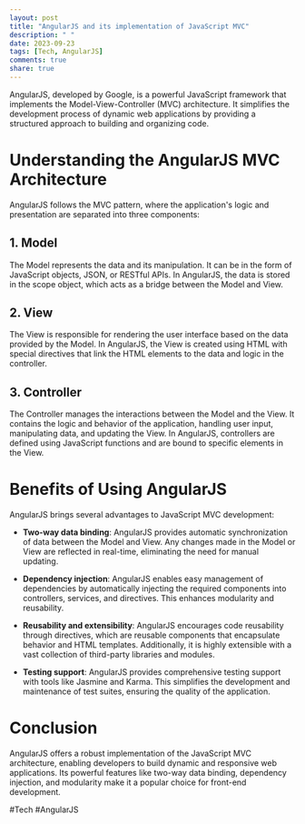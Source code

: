 ```yaml
---
layout: post
title: "AngularJS and its implementation of JavaScript MVC"
description: " "
date: 2023-09-23
tags: [Tech, AngularJS]
comments: true
share: true
---
```


AngularJS, developed by Google, is a powerful JavaScript framework that implements the Model-View-Controller (MVC) architecture. It simplifies the development process of dynamic web applications by providing a structured approach to building and organizing code.

# Understanding the AngularJS MVC Architecture

AngularJS follows the MVC pattern, where the application's logic and presentation are separated into three components:

## 1. Model

The Model represents the data and its manipulation. It can be in the form of JavaScript objects, JSON, or RESTful APIs. In AngularJS, the data is stored in the scope object, which acts as a bridge between the Model and View.

## 2. View

The View is responsible for rendering the user interface based on the data provided by the Model. In AngularJS, the View is created using HTML with special directives that link the HTML elements to the data and logic in the controller.

## 3. Controller

The Controller manages the interactions between the Model and the View. It contains the logic and behavior of the application, handling user input, manipulating data, and updating the View. In AngularJS, controllers are defined using JavaScript functions and are bound to specific elements in the View.

# Benefits of Using AngularJS

AngularJS brings several advantages to JavaScript MVC development:

- **Two-way data binding**: AngularJS provides automatic synchronization of data between the Model and View. Any changes made in the Model or View are reflected in real-time, eliminating the need for manual updating.

- **Dependency injection**: AngularJS enables easy management of dependencies by automatically injecting the required components into controllers, services, and directives. This enhances modularity and reusability.

- **Reusability and extensibility**: AngularJS encourages code reusability through directives, which are reusable components that encapsulate behavior and HTML templates. Additionally, it is highly extensible with a vast collection of third-party libraries and modules.

- **Testing support**: AngularJS provides comprehensive testing support with tools like Jasmine and Karma. This simplifies the development and maintenance of test suites, ensuring the quality of the application.

# Conclusion

AngularJS offers a robust implementation of the JavaScript MVC architecture, enabling developers to build dynamic and responsive web applications. Its powerful features like two-way data binding, dependency injection, and modularity make it a popular choice for front-end development.

#Tech #AngularJS